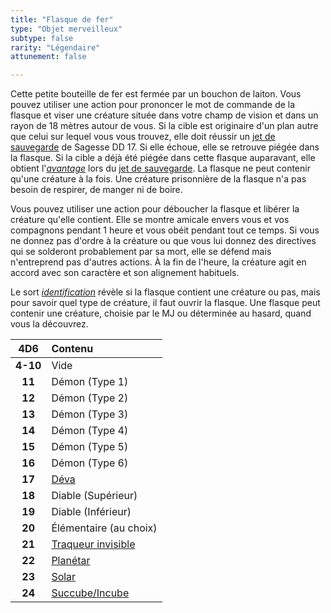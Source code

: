 ```yaml
---
title: "Flasque de fer"
type: "Objet merveilleux"
subtype: false
rarity: "Légendaire"
attunement: false

---
```

Cette petite bouteille de fer est fermée par un bouchon de laiton. Vous pouvez utiliser une action pour prononcer le mot de commande de la flasque et viser une créature située dans votre champ de vision et dans un rayon de 18 mètres autour de vous. Si la cible est originaire d'un plan autre que celui sur lequel vous vous trouvez, elle doit réussir un [jet de sauvegarde](/utiliser-les-caracteristiques/#jets-de-sauvegarde) de Sagesse DD 17. Si elle échoue, elle se retrouve piégée dans la flasque. Si la cible a déjà été piégée dans cette flasque auparavant, elle obtient l'[_avantage_](/utiliser-les-caracteristiques/#avantage-et-desavantage) lors du [jet de sauvegarde](/utiliser-les-caracteristiques/#jets-de-sauvegarde). La flasque ne peut contenir qu'une créature à la fois. Une créature prisonnière de la flasque n'a pas besoin de respirer, de manger ni de boire.

Vous pouvez utiliser une action pour déboucher la flasque et libérer la créature qu'elle contient. Elle se montre amicale envers vous et vos compagnons pendant 1 heure et vous obéit pendant tout ce temps. Si vous ne donnez pas d'ordre à la créature ou que vous lui donnez des directives qui se solderont probablement par sa mort, elle se défend mais n'entreprend pas d'autres actions. À la fin de l'heure, la créature agit en accord avec son caractère et son alignement habituels.

Le sort [_identification_](/grimoire/identification/) révèle si la flasque contient une créature ou pas, mais pour savoir quel type de créature, il faut ouvrir la flasque. Une flasque peut contenir une créature, choisie par le MJ ou déterminée au hasard, quand vous la découvrez.

|4D6|Contenu|
|:-:|:-|
|**4-10**|Vide|
|**11**|Démon (Type 1)|
|**12**|Démon (Type 2)|
|**13**|Démon (Type 3)|
|**14**|Démon (Type 4)|
|**15**|Démon (Type 5)|
|**16**|Démon (Type 6)|
|**17**|[Déva](/bestiaire/deva/)|
|**18**|Diable (Supérieur)|
|**19**|Diable (Inférieur)|
|**20**|Élémentaire (au choix)|
|**21**|[Traqueur invisible](/bestiaire/traqueur-invisible/)|
|**22**|[Planétar](/bestiaire/planetar/)|
|**23**|[Solar](/bestiaire/solar/)|
|**24**|[Succube/Incube](/bestiaire/succube-incube/)|
